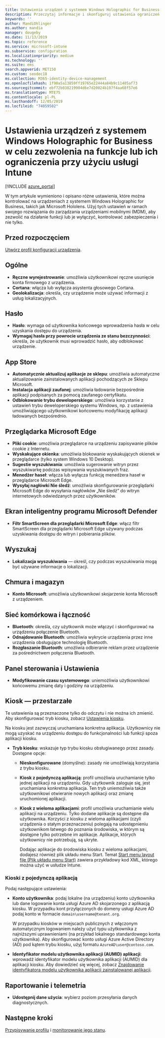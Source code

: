 ```yaml
---
title: Ustawienia urządzeń z systemem Windows Holographic for Business — Microsoft Intune — Azure | Microsoft Docs
description: Przeczytaj informacje i skonfiguruj ustawienia ograniczeń urządzeń w usłudze Microsoft Intune dla systemu Windows Holographic for Business, w tym wyrejestrowanie, geolokalizację, hasła, instalowanie aplikacji ze sklepu z aplikacjami, pliki cookie i menu podręczne w programie Microsoft Edge, usługę Microsoft Defender, wyszukiwanie, chmurę i magazyn, łączność Bluetooth, czas systemowy oraz dane użycia na platformie Azure.
keywords: ''
author: MandiOhlinger
ms.author: mandia
manager: dougeby
ms.date: 11/13/2019
ms.topic: reference
ms.service: microsoft-intune
ms.subservice: configuration
ms.localizationpriority: medium
ms.technology: ''
ms.suite: ems
search.appverid: MET150
ms.custom: seodec18
ms.collection: M365-identity-device-management
ms.openlocfilehash: 1f90a5a13859ff19765e22444a84b9c11405af73
ms.sourcegitcommit: ebf72b038219904d6e7d20024b107f4aa68f57e6
ms.translationtype: MTE75
ms.contentlocale: pl-PL
ms.lasthandoff: 12/05/2019
ms.locfileid: "74059502"
---
```

# <a name="windows-holographic-for-business-device-settings-to-allow-or-restrict-features-using-intune"></a>Ustawienia urządzeń z systemem Windows Holographic for Business w celu zezwolenia na funkcje lub ich ograniczenia przy użyciu usługi Intune

[!INCLUDE [azure_portal](../includes/azure_portal.md)]

W tym artykule wymieniono i opisano różne ustawienia, które można kontrolować na urządzeniach z systemem Windows Holographic for Business, takich jak Microsoft Hololens. Użyj tych ustawień w ramach swojego rozwiązania do zarządzania urządzeniami mobilnymi (MDM), aby zezwolić na działanie funkcji lub je wyłączyć, kontrolować zabezpieczenia i nie tylko.

## <a name="before-you-begin"></a>Przed rozpoczęciem

[Utwórz profil konfiguracji urządzenia](device-restrictions-configure.md#create-the-profile).

## <a name="general"></a>Ogólne

- **Ręczne wyrejestrowanie**: umożliwia użytkownikowi ręczne usunięcie konta firmowego z urządzenia.
- **Cortana**: włącza lub wyłącza asystenta głosowego Cortana.
- **Geolokalizacja**: określa, czy urządzenie może używać informacji z usług lokalizacyjnych.

## <a name="password"></a>Hasło

- **Hasło**: wymaga od użytkownika końcowego wprowadzenia hasła w celu uzyskania dostępu do urządzenia.
- **Wymagaj hasła przy powrocie urządzenia ze stanu bezczynności**: określa, że użytkownik musi wprowadzić hasło, aby odblokować urządzenie.

## <a name="app-store"></a>App Store

- **Automatycznie aktualizuj aplikacje ze sklepu**: umożliwia automatyczne aktualizowanie zainstalowanych aplikacji pochodzących ze Sklepu Microsoft.
- **Instalacja aplikacji zaufanej**: umożliwia ładowanie bezpośrednie aplikacji podpisanych za pomocą zaufanego certyfikatu.
- **Odblokowanie trybu deweloperskiego**: umożliwia korzystanie z ustawień trybu deweloperskiego systemu Windows, np. z ustawienia umożliwiającego użytkownikowi końcowemu modyfikację aplikacji ładowanych bezpośrednio.

## <a name="microsoft-edge-browser"></a>Przeglądarka Microsoft Edge

- **Pliki cookie**: umożliwia przeglądarce na urządzeniu zapisywanie plików cookie z Internetu.
- **Wyskakujące okienka**: umożliwia blokowanie wyskakujących okienek w przeglądarce (tylko system Windows 10 Desktop).
- **Sugestie wyszukiwania**: umożliwia sugerowanie witryn przez wyszukiwarkę podczas wpisywania wyszukiwanych fraz.
- **Menedżer haseł**: włącza lub wyłącza funkcję menedżera haseł w przeglądarce Microsoft Edge.
- **Wysyłaj nagłówki Nie śledź**: umożliwia skonfigurowanie przeglądarki Microsoft Edge do wysyłania nagłówków „Nie śledź” do witryn internetowych odwiedzanych przez użytkowników.

## <a name="microsoft-defender-smart-screen"></a>Ekran inteligentny programu Microsoft Defender

- **Filtr SmartScreen dla przeglądarki Microsoft Edge**: włącz filtr SmartScreen dla przeglądarki Microsoft Edge używany podczas uzyskiwania dostępu do witryn i pobierania plików.

## <a name="search"></a>Wyszukaj

- **Lokalizacja wyszukiwania** — określ, czy podczas wyszukiwania mogą być używane informacje o lokalizacji.

## <a name="cloud-and-storage"></a>Chmura i magazyn

- **Konto Microsoft**: umożliwia użytkownikowi skojarzenie konta Microsoft z urządzeniem.

## <a name="cellular-and-connectivity"></a>Sieć komórkowa i łączność

- **Bluetooth**: określa, czy użytkownik może włączyć i skonfigurować na urządzeniu połączenie Bluetooth.
- **Odnajdowanie Bluetooth**: umożliwia wykrycie urządzenia przez inne urządzenia obsługujące technologię Bluetooth.
- **Rozgłaszanie Bluetooth**: umożliwia odbieranie reklam przez urządzenie za pośrednictwem połączenia Bluetooth.

## <a name="control-panel-and-settings"></a>Panel sterowania i Ustawienia

- **Modyfikowanie czasu systemowego**: uniemożliwia użytkownikowi końcowemu zmianę daty i godziny na urządzeniu.

## <a name="kiosk---obsolete"></a>Kiosk — przestarzałe

Te ustawienia są przeznaczone tylko do odczytu i nie można ich zmienić. Aby skonfigurować tryb kiosku, zobacz [Ustawienia kiosku](kiosk-settings-holographic.md).

Na kiosku jest zazwyczaj uruchamiana konkretna aplikacja. Użytkownicy nie mogą uzyskać na urządzeniu dostępu do funkcjonalności lub funkcji spoza aplikacji kiosku.

- **Tryb kiosku**: wskazuje typ trybu kiosku obsługiwanego przez zasady. Dostępne opcje:

  - **Nieskonfigurowane** (domyślne): zasady nie umożliwiają korzystania z trybu kiosku. 
  - **Kiosk z pojedynczą aplikacją**: profil umożliwia uruchamianie tylko jednej aplikacji na urządzeniu. Gdy użytkownik zaloguje się, jest uruchamiana konkretna aplikacja. Ten tryb uniemożliwia także użytkownikowi otwieranie nowych aplikacji oraz zmianę uruchomionej aplikacji.
  - **Kiosk z wieloma aplikacjami**: profil umożliwia uruchamianie wielu aplikacji na urządzeniu. Tylko dodane aplikacje są dostępne dla użytkownika. Korzyści z kiosku z wieloma aplikacjami (czyli urządzenia o stałym przeznaczeniu) polegają na udostępnieniu użytkownikom łatwego do poznania środowiska, w którym są dostępne tylko potrzebne im aplikacje. Aplikacje, których użytkownicy nie potrzebują, są ukryte. 
  
    Dodając aplikacje do środowiska kiosku z wieloma aplikacjami, dodajesz również plik układu menu Start. Temat [Start menu layout file (Plik układu menu Start)](/hololens/hololens-kiosk#start-layout-file-for-mdm-intune-and-others) zawiera przykładowy kod XML, którego można użyć w usłudze Intune. 

### <a name="single-app-kiosks"></a>Kioski z pojedynczą aplikacją

Podaj następujące ustawienia:

- **Konto użytkownika**: podaj lokalne (na urządzeniu) konto użytkownika lub dane logowanie konta usługi Azure AD skojarzonego z aplikacją kiosku. W przypadku kont przyłączonych do domeny usługi Azure AD podaj konto w formacie `domain\username@tenant.org`. 

    W przypadku kiosków w miejscach publicznych z włączonym automatycznym logowaniem należy użyć typu użytkownika z najniższymi uprawnieniami (na przykład lokalnego standardowego konta użytkownika). Aby skonfigurować konto usługi Azure Active Directory (AD) pod kątem trybu kiosku, użyj formatu `AzureAD\user@contoso.com`.

- **Identyfikator modelu użytkownika aplikacji (AUMID) aplikacji**: wprowadź identyfikator modelu użytkownika aplikacji (AUMID) dla aplikacji kiosku. Aby dowiedzieć się więcej, zobacz [Znajdowanie identyfikatora modelu użytkownika aplikacji zainstalowanej aplikacji](https://docs.microsoft.com/windows-hardware/customize/enterprise/find-the-application-user-model-id-of-an-installed-app).

## <a name="reporting-and-telemetry"></a>Raportowanie i telemetria

- **Udostępnij dane użycia**: wybierz poziom przesyłania danych diagnostycznych.

## <a name="next-steps"></a>Następne kroki

[Przypisywanie profilu](device-profile-assign.md) i [monitorowanie jego stanu](device-profile-monitor.md).
